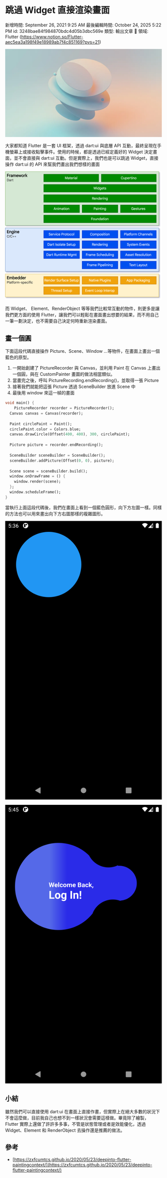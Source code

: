 # 跳過 Widget 直接渲染畫面

新增時間: September 26, 2021 9:25 AM
最後編輯時間: October 24, 2025 5:22 PM
id: 3248bae84f984870bdc4d05b3dbc569e
類型: 輸出文章
🧩 領域: Flutter (https://www.notion.so/Flutter-aec5ea3a198f49e18989ab7f4c851169?pvs=21)

![image.png](%E8%B7%B3%E9%81%8E%20Widget%20%E7%9B%B4%E6%8E%A5%E6%B8%B2%E6%9F%93%E7%95%AB%E9%9D%A2/image.png)

大家都知道 Flutter 是一套 UI 框架，透過 dart:ui 與底層 API 互動，最終呈現在手機螢幕上或接收點擊事件。使用的時候，都是透過已經定義好的 Widget 決定畫面，並不會直接與 dart:ui 互動。但是實際上，我們也是可以跳過 Widget，直接操作 dart:ui 的 API 來幫我們畫出我們想樣的畫面

![archdiagram.png](%E8%B7%B3%E9%81%8E%20Widget%20%E7%9B%B4%E6%8E%A5%E6%B8%B2%E6%9F%93%E7%95%AB%E9%9D%A2/archdiagram.png)

而 Widget、 Element、RenderObject 等等我們比較常互動的物件，則更多是讓我們更方面的使用 Flutter，讓我們可以輕鬆在畫面畫出想要的結果，而不用自己一筆一劃決定，也不需要自己決定何時重新渲染畫面。

## 畫一個圓

下面這段代碼直接操作 Picture、Scene、Window ...等物件，在畫面上畫出一個藍色的原型。

1. 一開始創建了 PictureRecorder 與 Canvas，並利用 Paint 在 Canvas 上畫出一個圓，與在 CustomPainter 畫圖的做法相當類似。
2. 當畫完之後，呼叫 PictureRecording.endRecording()，並取得一張 Picture
3. 接著我們就能把這張 Picture 透過 SceneBuilder 放進 Scene 中
4. 最後用 window 來這一幀的畫面

```dart
void main() {
	PictureRecorder recorder = PictureRecorder();
  Canvas canvas = Canvas(recorder);

  Paint circlePaint = Paint();
  circlePaint.color = Colors.blue;
  canvas.drawCircle(Offset(400, 400), 300, circlePaint);

  Picture picture = recorder.endRecording();

  SceneBuilder sceneBuilder = SceneBuilder();
  sceneBuilder.addPicture(Offset(0, 0), picture);

  Scene scene = sceneBuilder.build();
  window.onDrawFrame = () {
    window.render(scene);
  };
  window.scheduleFrame();
}
```

當執行上面這段代碼後，我們在畫面上看到一個藍色圓形，向下方左圖一樣。同樣的方法也可以用來畫出向下方右圖那樣的複雜圖形。

![Screenshot_20210926_173637.png](%E8%B7%B3%E9%81%8E%20Widget%20%E7%9B%B4%E6%8E%A5%E6%B8%B2%E6%9F%93%E7%95%AB%E9%9D%A2/Screenshot_20210926_173637.png)

![Screenshot_20210926_174545.png](%E8%B7%B3%E9%81%8E%20Widget%20%E7%9B%B4%E6%8E%A5%E6%B8%B2%E6%9F%93%E7%95%AB%E9%9D%A2/Screenshot_20210926_174545.png)

## 小結

雖然我們可以直接使用 dart:ui 在畫面上直接作畫，但實際上在絕大多數的狀況下不會這麼做，目前我自己也想不到一樣狀況會需要這樣做。畢竟除了繪製，Flutter 實際上還做了許許多多事，不管是狀態管理或者是效能優化，透過 Widget、Element 和 RenderObject 去操作還是推薦的做法。

## 參考

- [https://zxfcumtcs.github.io/2020/05/23/deepinto-flutter-paintingcontext/](https://zxfcumtcs.github.io/2020/05/23/deepinto-flutter-paintingcontext/)